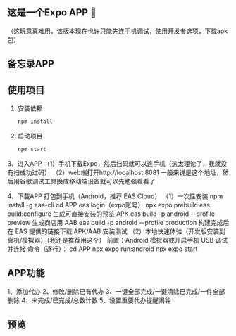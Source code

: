 
## 这是一个Expo APP 👋
（这玩意真难用，该版本现在也许只能先连手机调试，使用开发者选项，下载apk包）

## 备忘录APP

## 使用项目

1. 安装依赖

   ```bash
   npm install
   ```

2. 启动项目

   ```bash
   npm start
   ```
3、进入APP
（1）手机下载Expo，然后扫码就可以连手机（这太理论了，我就没有扫成功过码）
（2）web端打开http://localhost:8081
一般来说是这个地址，然后用谷歌调试工具换成移动端设备就可以先勉强看看了

4、下载APP
打包到手机（Android，推荐 EAS Cloud）
（1）一次性安装
npm install -g eas-cli
cd APP
eas login（expo账号）
npx expo prebuild
eas build:configure
生成可直接安装的预览 APK
eas build -p android --profile preview
生成商店用 AAB
eas build -p android --profile production
构建完成后在 EAS 提供的链接下载 APK/AAB 安装测试
（2）本地快速体验（开发版安装到真机/模拟器）（我还是推荐用这个）
前置：Android 模拟器或开启手机 USB 调试并连接
命令（逐行）：
cd APP
npx expo run:android
npx expo start

## APP功能
1、添加代办
2、修改/删除已有代办
3、一键全部完成/一键清除已完成/一件全部删除
4、未完成/已完成/总数计数
5、设置重要代办提醒闹钟


## 预览





